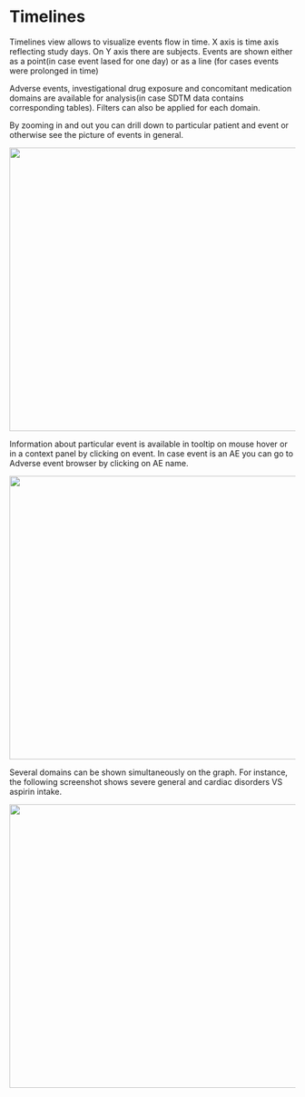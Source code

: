 # Timelines

Timelines view allows to visualize events flow in time. X axis is time axis reflecting study days. On Y axis there are subjects.
Events are shown either as a point(in case event lased for one day) or as a line (for cases events were prolonged in time)

Adverse events, investigational drug exposure and concomitant medication domains are available for analysis(in case SDTM data contains corresponding tables). Filters can also be applied for each domain.

By zooming in and out you can drill down to particular patient and event or otherwise see the picture of events in general.

<img src="https://raw.githubusercontent.com/datagrok-ai/public/master/packages/ClinicalCase/img/timelines.gif" height="500" width='800'/>

Information about particular event is available in tooltip on mouse hover or in a context panel by clicking on event. In case event is an AE you can go to Adverse event browser by clicking on AE name.

<img src="https://raw.githubusercontent.com/datagrok-ai/public/master/packages/ClinicalCase/img/timelines_prop_panel.gif" height="500" width='800'/>

Several domains can be shown simultaneously on the graph. For instance, the following screenshot shows severe general and cardiac disorders VS aspirin intake.

<img src="https://raw.githubusercontent.com/datagrok-ai/public/master/packages/ClinicalCase/img/timelines.PNG" height="500" width='800'/>

